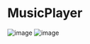 # MusicPlayer
![image](https://user-images.githubusercontent.com/51036990/119911908-fe5add00-bf62-11eb-8132-8b8deae34782.png)
![image](https://user-images.githubusercontent.com/51036990/119911927-09157200-bf63-11eb-968e-16c187efe701.png)
